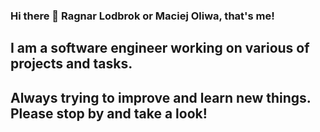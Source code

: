 ### Hi there 👋 Ragnar Lodbrok or Maciej Oliwa, that's me!
## I am a software engineer working on various of projects and tasks.
## Always trying to improve and learn new things. Please stop by and take a look!

<!--
**ragnarlodbrok1992/ragnarlodbrok1992** is a ✨ _special_ ✨ repository because its `README.md` (this file) appears on your GitHub profile.

Here are some ideas to get you started:

- 🔭 I’m currently working on ...
- 🌱 I’m currently learning ...
- 👯 I’m looking to collaborate on ...
- 🤔 I’m looking for help with ...
- 💬 Ask me about ...
- 📫 How to reach me: ...
- 😄 Pronouns: ...
- ⚡ Fun fact: ...
-->
